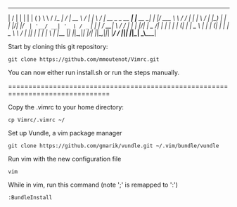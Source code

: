   __  __                _           _ _ _      __      _______ __  __ _____   _____
 |  \/  |              | |         | | ( )     \ \    / /_   _|  \/  |  __ \ / ____|
 | \  / | __ _ _ __ ___| |__   __ _| | |/ ___   \ \  / /  | | | \  / | |__) | |
 | |\/| |/ _` | '__/ __| '_ \ / _` | | | / __|   \ \/ /   | | | |\/| |  _  /| |
 | |  | | (_| | |  \__ \ | | | (_| | | | \__ \    \  /   _| |_| |  | | | \ \| |____
 |_|  |_|\__,_|_|  |___/_| |_|\__,_|_|_| |___/     \/   |_____|_|  |_|_|  \_\\_____|


Start by cloning this git repository:

    git clone https://github.com/mmoutenot/Vimrc.git

You can now either run install.sh or run the steps manually.

===============================================================================

Copy the .vimrc to your home directory:

    cp Vimrc/.vimrc ~/

Set up Vundle, a vim package manager

    git clone https://github.com/gmarik/vundle.git ~/.vim/bundle/vundle

Run vim with the new configuration file

    vim

While in vim, run this command (note ';' is remapped to ':')

    :BundleInstall



